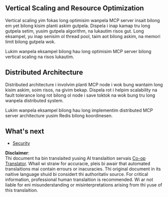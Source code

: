 <!--
CO_OP_TRANSLATOR_METADATA:
{
  "original_hash": "9730a53698bf9df8166d0080a8d5b61f",
  "translation_date": "2025-06-02T19:52:07+00:00",
  "source_file": "05-AdvancedTopics/mcp-scaling/README.md",
  "language_code": "mo"
}
-->
## Vertical Scaling and Resource Optimization

Vertical scaling yim fokas long optimisim wanpela MCP server insait bilong em yet bilong kisim planti askim gutpela. Dispela i inap kamap tru long gutpela setim, yusim gutpela algorithm, na lukautim risos gut. Long eksampel, yu inap senisim ol thread pool, taim aot bilong askim, na memori limit bilong gutpela wok.

Lukim wanpela eksampel bilong hau long optimisim MCP server bilong vertical scaling na risos lukautim.

## Distributed Architecture

Distributed architecture i involvim planti MCP node i wok bung wantaim long kisim askim, soim risos, na givim bekap. Dispela rot i helpim scalability na fault tolerance long rot bilong ol node i save toktok na wok bung tru long wanpela distributed system.

Lukim wanpela eksampel bilong hau long implementim distributed MCP server architecture yusim Redis bilong koordinesen.

## What's next

- [Security](../mcp-security/README.md)

**Disclaimer**:  
Thi document ha bin translaited yusing AI translaition servais [Co-op Translator](https://github.com/Azure/co-op-translator). Whail wi straiw for accuracie, pleis bi awair that automated translaitions mai contain errours or inacuracies. Thi original document in its naitive language shuid bi considert thi authoritativ source. For critical information, professional human translaition is recommended. Wi ar not liable for eni misunderstanding or misinterpretations arising from thi yuse of this translaition.